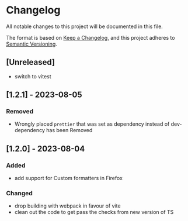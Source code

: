# Changelog

All notable changes to this project will be documented in this file.

The format is based on [Keep a Changelog](https://keepachangelog.com/en/1.0.0/),
and this project adheres to [Semantic Versioning](https://semver.org/spec/v2.0.0.html).

## [Unreleased]
- switch to vitest

## [1.2.1] - 2023-08-05

### Removed

- Wrongly placed `prettier` that was set as dependency instead of dev-dependency has been Removed

## [1.2.0] - 2023-08-04

### Added

- add support for Custom formatters in Firefox

### Changed

- drop building with webpack in favour of vite
- clean out the code to get pass the checks from new version of TS
